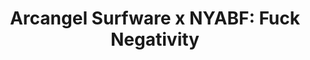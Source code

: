 ---
ee_id: '4376'
site: '1'
type: '2'
long_id: 2016-109 NYABF 2016
url: 2016-109-nyabf-2016
title: 'Arcangel Surfware x NYABF: Fuck Negativity'
year: '2016'
medium: Tradeshow booth
commission:
add_credit:
dims:
pitch:
ps:
live_url:
related:
youtube:
imgs: nyabf-2016-109-database-ek--GPeC.jpg,nyabf-2016-109-database-ek--bw9S.jpg,nyabf-2016-109-database-ek--8eCf.jpg,nyabf-2016-109-database-ek--wUFW.jpg,nyabf-2016-109-database-ek--Q6oU.jpg
subheading:
year2: '2016'
download:
add_credits:
related_code:
layout: things-i-made
---